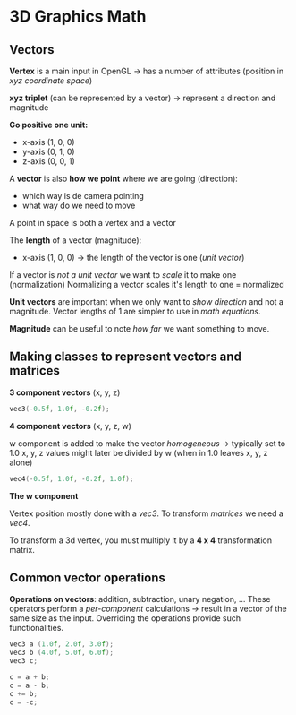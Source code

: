 # 3D Graphics Math

## Vectors
**Vertex** is a main input in OpenGL -> has a number of attributes (position in *xyz coordinate space*)

**xyz triplet** (can be represented by a vector) -> represent a direction and magnitude

**Go positive one unit:**
- x-axis (1, 0, 0)
- y-axis (0, 1, 0)
- z-axis (0, 0, 1)

A **vector** is also **how we point** where we are going (direction):
- which way is de camera pointing
- what way do we need to move

A point in space is both a vertex and a vector

The **length** of a vector (magnitude):
- x-axis (1, 0, 0) -> the length of the vector is one (*unit vector*)

If a vector is *not a unit vector* we want to *scale* it to make one (normalization)
Normalizing a vector scales it's length to one = normalized

**Unit vectors** are important when we only want to *show direction* and not a magnitude.
Vector lengths of 1 are simpler to use in *math equations*.

**Magnitude** can be useful to note *how far* we want something to move.

## Making classes to represent vectors and matrices
**3 component vectors** (x, y, z)
```c++
vec3(-0.5f, 1.0f, -0.2f);
```

**4 component vectors** (x, y, z, w)

w component is added to make the vector *homogeneous* -> typically set to 1.0
x, y, z values might later be divided by w (when in 1.0 leaves x, y, z alone)
```c++
vec4(-0.5f, 1.0f, -0.2f, 1.0f);
```

**The w component**

Vertex position mostly done with a *vec3*. To transform *matrices* we need a *vec4*.

To transform a 3d vertex, you must multiply it by a **4 x 4** transformation matrix.

## Common vector operations
**Operations on vectors**: addition, subtraction, unary negation, ...
These operators perform a *per-component* calculations -> result in a vector of the same size as the input. Overriding the operations provide such functionalities.
```c++
vec3 a (1.0f, 2.0f, 3.0f);
vec3 b (4.0f, 5.0f, 6.0f);
vec3 c;

c = a + b;
c = a - b;
c += b;
c = -c;
```
